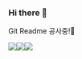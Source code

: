 ### Hi there 👋

Git
Readme
공사중!🤣





<img src="https://img.shields.io/badge/Javascripts-3178C6?style=flat&logo=TypeScript&logoColor=white"/><img src="https://img.shields.io/badge/Python-3178C6?style=flat&logo=TypeScript&logoColor=white"/><img src="https://img.shields.io/badge/Django-3178C6?style=flat&logo=TypeScript&logoColor=white"/>
<!--
**lifeissea/lifeissea** is a ✨ _special_ ✨ repository because its `README.md` (this file) appears on your GitHub profile.

Here are some ideas to get you started:

- 🔭 I’m currently working on ...
- 🌱 I’m currently learning ...
- 👯 I’m looking to collaborate on ...
- 🤔 I’m looking for help with ...
- 💬 Ask me about ...
- 📫 How to reach me: ...
- 😄 Pronouns: ...
- ⚡ Fun fact: ...
-->
